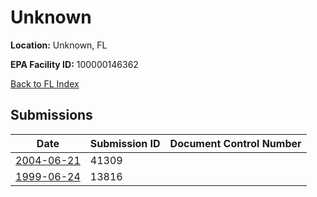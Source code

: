 # Unknown

**Location:** Unknown, FL

**EPA Facility ID:** 100000146362

[Back to FL Index](../../index.md)

## Submissions

| Date | Submission ID | Document Control Number |
|------|--------------|-------------------------|
| [2004-06-21](submissions/41309.md) | 41309 |  |
| [1999-06-24](submissions/13816.md) | 13816 |  |
